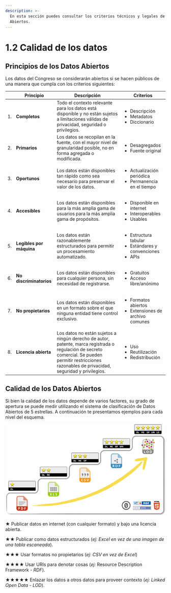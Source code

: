 ```yaml
---
description: >-
  En esta sección puedes consultar los criterios técnicos y legales de los Datos
  Abiertos.
---
```


# 1.2 Calidad de los datos

## Principios de los Datos Abiertos

Los datos del Congreso se considerarán abiertos si se hacen públicos de una manera que cumpla con los criterios siguientes:

|    | **Principio**            | **Descripción**                                                                                                                                                                                        | **Criterios**                                                                       |
| -- | ------------------------ | ------------------------------------------------------------------------------------------------------------------------------------------------------------------------------------------------------ | ----------------------------------------------------------------------------------- |
| 1. | **Completos**            | Todo el contexto relevante para los datos está disponible y no están sujetos a limitaciones válidas de privacidad, seguridad o privilegios.                                                            | <ul><li>Descripción</li><li>Metadatos </li><li>Diccionario</li></ul>                |
| 2. | **Primarios**            | Los datos se recopilan en la fuente, con el mayor nivel de granularidad posible, no en forma agregada o modificada.                                                                                    | <ul><li>Desagregados</li><li>Fuente original</li></ul>                              |
| 3. | **Oportunos**            | Los datos están disponibles tan rápido como sea necesario para preservar el valor de los datos.                                                                                                        | <ul><li>Actualización periódica</li><li>Permanencia en el tiempo</li></ul>          |
| 4. | **Accesibles**           | Los datos están disponibles para la más amplia gama de usuarios para la más amplia gama de propósitos.                                                                                                 | <ul><li>Disponible en internet</li><li>Interoperables</li><li>Usables</li></ul>     |
| 5. | **Legibles por máquina** | Los datos están razonablemente estructurados para permitir un procesamiento automatizado.                                                                                                              | <ul><li>Estructura tabular</li><li>Estándares y convenciones</li><li>APIs</li></ul> |
| 6. | **No discriminatorios**  | Los datos están disponibles para cualquier persona, sin necesidad de registrarse.                                                                                                                      | <ul><li>Gratuitos</li><li>Acceso libre/anónimo</li></ul>                            |
| 7. | **No propietarios**      | Los datos están disponibles en un formato sobre el que ninguna entidad tiene control exclusivo.                                                                                                        | <ul><li>Formatos abiertos</li><li>Extensiones de archivo comunes</li></ul>          |
| 8. | **Licencia abierta**     | Los datos no están sujetos a ningún derecho de autor, patente, marca registrada o regulación de secreto comercial. Se pueden permitir restricciones razonables de privacidad, seguridad y privilegios. | <ul><li>Uso</li><li>Reutilización</li><li>Redistribución</li></ul>                  |

## Calidad de los Datos Abiertos

Si bien la calidad de los datos depende de varios factores, su grado de apertura se puede medir utilizando el sistema de clasificación de Datos Abiertos de 5 estrellas. A continuación te presentamos ejemplos para cada nivel del esquema.

![5 Star Data](<../.gitbook/assets/image (11).png>)



★ Publicar datos en internet (con cualquier formato) y bajo una licencia abierta.

★★ Publicar como datos estructurados (_ej: Excel en vez de una imagen de una tabla escaneada_).

★★★ Usar formatos no propietarios (_ej: CSV en vez de Excel_)

★★★★ Usar URIs para denotar cosas (_ej:_ Resource Description Framework _- RDF_).

★★★★★ Enlazar los datos a otros datos para proveer contexto (_ej: Linked Open Data - LOD_).
